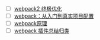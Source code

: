 - [ ] [webpack2 终极优化](https://zhuanlan.zhihu.com/p/27283107)
- [ ] [webpack：从入门到真实项目配置](https://zhuanlan.zhihu.com/p/29442514?utm_source=com.youdao.note&utm_medium=social)
- [ ] [webpack原理](https://segmentfault.com/a/1190000015088834)
- [ ] [webpack 插件总结归类](https://segmentfault.com/a/1190000016816813)